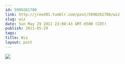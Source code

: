 ```yaml
---
id: 5990261780
link: http://jreed91.tumblr.com/post/5990261780/wiz
slug: wiz
date: Sun May 29 2011 23:08:43 GMT-0500 (CDT)
publish: 2011-05-29
tags: 
title: Wiz
layout: post
---
```



![](http://31.media.tumblr.com/tumblr_llzq6uMoXr1qi8pkco1_1280.jpg)

